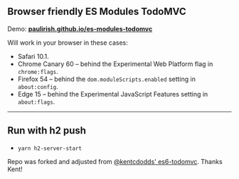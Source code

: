 
## Browser friendly ES Modules TodoMVC

Demo: **[paulirish.github.io/es-modules-todomvc](https://paulirish.github.io/es-modules-todomvc/)**

Will work in your browser in these cases:

<ul>
<li>Safari 10.1.</li>
<li>Chrome Canary 60 – behind the Experimental Web Platform flag in <code>chrome:flags</code>.</li>
<li>Firefox 54 – behind the <code>dom.moduleScripts.enabled</code> setting in <code>about:config</code>.</li>
<li>Edge 15 – behind the Experimental JavaScript Features setting in <code>about:flags</code>.</li>
</ul>

--------------

## Run with h2 push
 - `yarn h2-server-start`
 

Repo was forked and adjusted from [@kentcdodds' es6-todomvc](https://github.com/kentcdodds/es6-todomvc). Thanks Kent!

